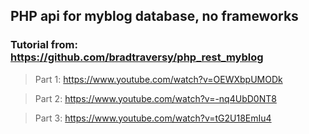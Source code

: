 ## PHP api for myblog database, no frameworks

### Tutorial from: https://github.com/bradtraversy/php_rest_myblog
> Part 1: https://www.youtube.com/watch?v=OEWXbpUMODk

> Part 2: https://www.youtube.com/watch?v=-nq4UbD0NT8

> Part 3: https://www.youtube.com/watch?v=tG2U18EmIu4
